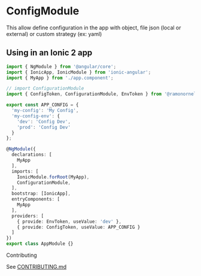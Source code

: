# ConfigModule

This allow define configuration in the app with object, file json (local or external) or custom strategy (ex: yaml)

## Using  in an Ionic 2 app

```typescript
import { NgModule } from '@angular/core';
import { IonicApp, IonicModule } from 'ionic-angular';
import { MyApp } from './app.component';

// import ConfigurationModule
import { ConfigToken, ConfigurationModule, EnvToken } from '@ramonornela/configuration';

export const APP_CONFIG = {
  'my-config': 'My Config',
  'my-config-env': {
    'dev': 'Config Dev',
    'prod': 'Config Dev'
  }
};

@NgModule({
  declarations: [
    MyApp
  ],
  imports: [
    IonicModule.forRoot(MyApp),
    ConfigurationModule,
  ],
  bootstrap: [IonicApp],
  entryComponents: [
    MyApp
  ],
  providers: [
    { provide: EnvToken, useValue: 'dev' },
    { provide: ConfigToken, useValue: APP_CONFIG }
  ]
})
export class AppModule {}
```

Contributing

See [CONTRIBUTING.md](https://github.com/ramonornela/configuration/blob/master/.github/CONTRIBUTING.md)

